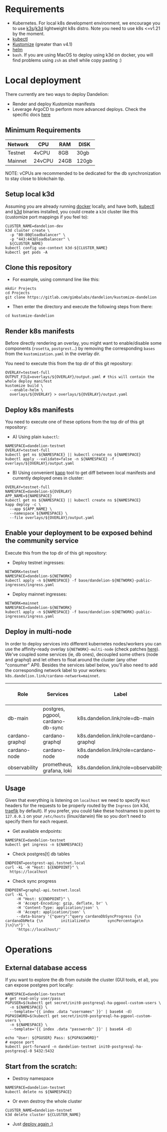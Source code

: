 # Requirements

* Kubernetes. For local k8s development environment, we encourage you to use [k3s]/[k3d] lightweight k8s distro. Note you need to use k8s <=v1.21 by the moment. 
* [kubectl]
* [Kustomize] (greater than v4.1)
* [helm]
* `bash`. If you are using MacOS to deploy using k3d on docker, you will find problems using `zsh` as shell while copy pasting :)

# Local deployment

There currently are two ways to deploy Dandelion:

* Render and deploy Kustomize manifests
* Leverage ArgoCD to perform more advanced deploys. Check the specific docs [here](/ARGO_CD.md)

## Minimum Requirements

| Network | CPU    | RAM   | DISK  |
| ------- | ------ |------ | ----  |
| Testnet | 4vCPU  | 8GB   | 30gb  |
| Mainnet | 24vCPU | 24GB  | 120gb |

NOTE: vCPUs are recommended to be dedicated for the db synchronization to stay close to blokchain tip.

## Setup local k3d 

Assuming you are already running [docker] locally, and have both, [kubectl] and [k3d] binaries installed, you could create a `k3d` cluster like this (customize port mappings if you feel to):
```
CLUSTER_NAME=dandelion-dev
k3d cluster create \
  -p "80:80@loadbalancer" \
  -p "443:443@loadbalancer" \
  ${CLUSTER_NAME}
kubectl config use-context k3d-${CLUSTER_NAME}
kubectl get pods -A
```

## Clone this repository

* For example, using command line like this:
```
mkdir Projects
cd Projects
git clone https://gitlab.com/gimbalabs/dandelion/kustomize-dandelion
```
* Then enter the directory and execute the following steps from there:
```
cd kustomize-dandelion
```

## Render k8s manifests

Before directly rendering an overlay, you might want to enable/disable some components (`rosetta`, `postgrest`...) by removing the corresponding `bases` from the `kustomization.yaml` in the overlay dir.

You need to execute this from the top dir of this git repository:
 
``` 
OVERLAY=testnet-full
OUTPUT_FILE=overlays/${OVERLAY}/output.yaml # this will contain the whole deploy manifest
kustomize build \
  --enable-helm \
  overlays/${OVERLAY} > overlays/${OVERLAY}/output.yaml
```

## Deploy k8s manifests

You need to execute one of these options from the top dir of this git repository:

* A) Using plain `kubectl`:
```
NAMESPACE=dandelion-testnet
OVERLAY=testnet-full
kubectl get ns ${NAMESPACE} || kubectl create ns ${NAMESPACE}
kubectl apply --validate=false -n ${NAMESPACE} -f overlays/${OVERLAY}/output.yaml
```
* B) Using convenient [kapp] tool to get diff between local manifests and currently deployed ones in cluster:
```
OVERLAY=testnet-full
NAMESPACE=dandelion-${OVERLAY}
APP_NAME=${NAMESPACE}
kubectl get ns ${NAMESPACE} || kubectl create ns ${NAMESPACE}
kapp deploy -c \
  --app ${APP_NAME} \
  --namespace ${NAMESPACE} \
  --file overlays/${OVERLAY}/output.yaml
```

## Enable your deployment to be exposed behind the community service

Execute this from the top dir of this git repository:

* Deploy testnet ingresses:
```
NETWORK=testnet
NAMESPACE=dandelion-${NETWORK}
kubectl apply -n ${NAMESPACE} -f base/dandelion-${NETWORK}-public-ingresses/ingress.yaml
```
* Deploy mainnet ingresses:
```
NETWORK=mainnet
NAMESPACE=dandelion-${NETWORK}
kubectl apply -n ${NAMESPACE} -f base/dandelion-${NETWORK}-public-ingresses/ingress.yaml
```

## Deploy in multi-node

In order to deploy services into different kubernetes nodes/workers you can use the affinity-ready overlay `${NETWORK}-multi-node` (check patches [here](/base/mainnet-affinity-patches)). We've coupled some services (ie, db ones), decoupled some others (node and graphql) and let others to float around the cluster (any other "consumer" API). 
Besides the services label below, you'll also need to add the corresponding network label to your workers: `k8s.dandelion.link/cardano-network=mainnet`.


| Role            | Services                          | Label                                   | Recommended Node Size (mainnet) | Recommended Node Size (testnet) |
| --------------- | --------------------------------- |---------------------------------------- | ------------------------------- | ------------------------------- |
| db-main         | postgres, pgpool, cardano-db-sync | k8s.dandelion.link/role=db-main         | 4vCPU/16gb RAM                  | 2vCPU/2gb RAM                   |
| cardano-graphql | cardano-graphql                   | k8s.dandelion.link/role=cardano-graphql | 4vCPU/8gb RAM                   | 2vCPU/2gb RAM                   |
| cardano-node    | cardano-node                      | k8s.dandelion.link/role=cardano-node    | 4vCPU/8gb RAM                   | 2vCPU/2gb RAM                   |
| observability   | prometheus, grafana, loki         | k8s.dandelion.link/role=observability   | 2x 2vCPU/2gb RAM                | 2vCPU/2gb RAM                   |


## Usage

Given that everything is listening on `localhost` we need to specify `Host` headers for the requests to be properly routed by the `Ingress` (on k3d, [traefik] by default).
If you prefer, you could fake these hostnames to point to `127.0.0.1` on your `/etc/hosts` (linux/darwin) file so you don't need to specify them for each request.

* Get available endpoints:
```
NAMESPACE=dandelion-testnet
kubectl get ingress -n ${NAMESPACE}
```
* Check postgres[t] db tables
```
ENDPOINT=postgrest-api.testnet.local
curl -kL -H "Host: ${ENDPOINT}" \
  https://localhost
```
* Check sync progress
```
ENDPOINT=graphql-api.testnet.local
curl -kL \
     -H "Host: ${ENDPOINT}" \
     -H 'Accept-Encoding: gzip, deflate, br' \
     -H 'Content-Type: application/json' \
     -H 'Accept: application/json' \
     --data-binary '{"query":"query cardanoDbSyncProgress {\n    cardanoDbMeta {\n        initialized\n        syncPercentage\n    }\n}\n"}' \
     'https://localhost/'
```

# Operations

## External database access

If you want to explore the db from outside the cluster (GUI tools, et al), you can expose postgres port locally:
```
NAMESPACE=dandelion-testnet
# get read-only user/pass
PGPUSER=$(kubectl get secret/init0-postgresql-ha-pgpool-custom-users \
  -n ${NAMESPACE} \
  --template='{{ index .data "usernames" }}' | base64 -d)
PGPASSWORD=$(kubectl get secret/init0-postgresql-ha-pgpool-custom-users \
  -n ${NAMESPACE} \
  --template='{{ index .data "passwords" }}' | base64 -d)

echo "User: ${PGUSER} Pass: ${PGPASSWORD}"
# expose port
kubectl port-forward -n dandelion-testnet init0-postgresql-ha-postgresql-0 5432:5432
```

## Start from the scratch:

* Destroy namespace
```
NAMESPACE=dandelion-testnet
kubectl delete ns ${NAMESPACE}
```
* Or even destroy the whole cluster
```
CLUSTER_NAME=dandelion-testnet
k3d delete cluster ${CLUSTER_NAME}
```
* Just [deploy again :)](#deploy-k8s-manifests)

[docker]: https://docs.docker.com/engine/install/
[kustomize]: https://kustomize.io
[kubectl]: https://kubernetes.io/docs/tasks/tools/#kubectl
[k3d]: https://k3d.io
[k3s]: https://k3s.io
[kapp]: https://github.com/vmware-tanzu/carvel-kapp
[traefik]: https://traefik.io/traefik/
[helm]: https://helm.sh/docs/intro/install/

